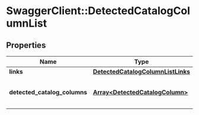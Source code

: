 # SwaggerClient::DetectedCatalogColumnList

## Properties
Name | Type | Description | Notes
------------ | ------------- | ------------- | -------------
**links** | [**DetectedCatalogColumnListLinks**](DetectedCatalogColumnListLinks.md) |  | 
**detected_catalog_columns** | [**Array&lt;DetectedCatalogColumn&gt;**](DetectedCatalogColumn.md) | Contains all deteted catalog columns | [optional] 



